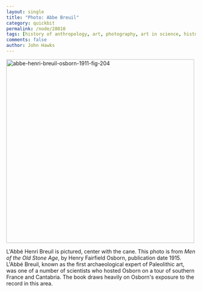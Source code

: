 ```yaml
---
layout: single 
title: "Photo: Abbe Breuil" 
category: quickbit
permalink: /node/28010
tags: [history of anthropology, art, photography, art in science, history of archaeology] 
comments: false 
author: John Hawks 
---
```




<div class="middle-picture">
<a href="http://www.flickr.com/photos/johnhawks/6083516145/" title="abbe-henri-breuil-osborn-1911-fig-204 by John Hawks, on Flickr"><img src="http://farm7.static.flickr.com/6189/6083516145_3398e7b7f6.jpg" width="500" height="488" alt="abbe-henri-breuil-osborn-1911-fig-204"></a>
</div>

L'Abb&eacute; Henri Breuil is pictured, center with the cane. This photo is from <i>Men of the Old Stone Age</i>, by Henry Fairfield Osborn, publication date 1915. L'Abb&eacute; Breuil, known as the first archaeological expert of Paleolithic art, was one of a number of scientists who hosted Osborn on a tour of southern France and Cantabria. The book draws heavily on Osborn's exposure to the record in this area. 

